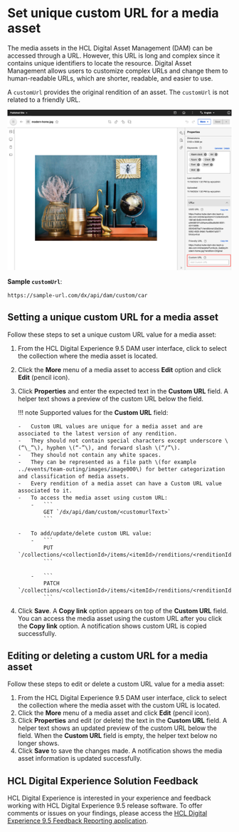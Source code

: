 # Set unique custom URL for a media asset

The media assets in the HCL Digital Asset Management (DAM) can be accessed through a URL. However, this URL is long and complex since it contains unique identifiers to locate the resource. Digital Asset Management allows users to customize complex URLs and change them to human-readable URLs, which are shorter, readable, and easier to use.

A `customUrl` provides the original rendition of an asset. The `customUrl` is not related to a friendly URL.

![](../../../../../images/edit_information_tab_custom_url_field.png "Custom URL field from the Edit page")

**Sample `customUrl`**:    

```
https://sample-url.com/dx/api/dam/custom/car
```

## Setting a unique custom URL for a media asset

Follow these steps to set a unique custom URL value for a media asset:

1.  From the HCL Digital Experience 9.5 DAM user interface, click to select the collection where the media asset is located.
2.  Click the **More** menu of a media asset to access **Edit** option and click **Edit** (pencil icon).
3.  Click **Properties** and enter the expected text in the **Custom URL** field. A helper text shows a preview of the custom URL below the field.

    !!! note 
        Supported values for the **Custom URL** field:

        -   Custom URL values are unique for a media asset and are associated to the latest version of any rendition.
        -   They should not contain special characters except underscore \(“\_”\), hyphen \(“-”\), and forward slash \(“/”\).
        -   They should not contain any white spaces.
        -   They can be represented as a file path \(for example ../events/team-outing/images/image000\) for better categorization and classification of media assets.
        -   Every rendition of a media asset can have a Custom URL value associated to it.
        -   To access the media asset using custom URL:
            -   ```
                GET `/dx/api/dam/custom/<customurlText>`
                ```

        -   To add/update/delete custom URL value:
            -   ```
                PUT `/collections/<collectionId>/items/<itemId>/renditions/<renditionId>`
                ```

            -   ```
                PATCH `/collections/<collectionId>/items/<itemId>/renditions/<renditionId>`
                ```

4.  Click **Save**. A **Copy link** option appears on top of the **Custom URL** field. You can access the media asset using the custom URL after you click the **Copy link** option. A notification shows custom URL is copied successfully.

## Editing or deleting a custom URL for a media asset

Follow these steps to edit or delete a custom URL value for a media asset:

1.  From the HCL Digital Experience 9.5 DAM user interface, click to select the collection where the media asset with the custom URL is located.
2.  Click the **More** menu of a media asset and click **Edit** \(pencil icon\).
3.  Click **Properties** and edit \(or delete\) the text in the **Custom URL** field. A helper text shows an updated preview of the custom URL below the field. When the **Custom URL** field is empty, the helper text below no longer shows.
4.  Click **Save** to save the changes made. A notification shows the media asset information is updated successfully.

## HCL Digital Experience Solution Feedback

HCL Digital Experience is interested in your experience and feedback working with HCL Digital Experience 9.5 release software. To offer comments or issues on your findings, please access the [HCL Digital Experience 9.5 Feedback Reporting application](https://www.hclleap.com/apps/secure/org/app/158bbc7c-f357-4ef0-8023-654dd90780d4/launch/index.html?form=F_Form1).


